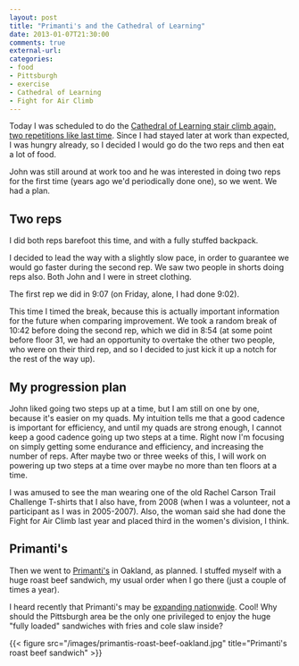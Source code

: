 ```yaml
---
layout: post
title: "Primanti's and the Cathedral of Learning"
date: 2013-01-07T21:30:00
comments: true
external-url: 
categories: 
- food
- Pittsburgh
- exercise
- Cathedral of Learning
- Fight for Air Climb
---
```

Today I was scheduled to do the [Cathedral of Learning stair climb again, two repetitions like last time](/blog/2013/01/04/i-had-no-choice-but-to-barefoot-climb-the-cathedral-of-learning/). Since I had stayed later at work than expected, I was hungry already, so I decided I would go do the two reps and then eat a lot of food.

John was still around at work too and he was interested in doing two reps for the first time (years ago we'd periodically done one), so we went. We had a plan.

<!--more-->

## Two reps

I did both reps barefoot this time, and with a fully stuffed backpack.

I decided to lead the way with a slightly slow pace, in order to guarantee we would go faster during the second rep. We saw two people in shorts doing reps also. Both John and I were in street clothing.

The first rep we did in 9:07 (on Friday, alone, I had done 9:02).

This time I timed the break, because this is actually important information for the future when comparing improvement. We took a random break of 10:42 before doing the second rep, which we did in 8:54 (at some point before floor 31, we had an opportunity to overtake the other two people, who were on their third rep, and so I decided to just kick it up a notch for the rest of the way up).

## My progression plan

John liked going two steps up at a time, but I am still on one by one, because it's easier on my quads. My intuition tells me that a good cadence is important for efficiency, and until my quads are strong enough, I cannot keep a good cadence going up two steps at a time. Right now I'm focusing on simply getting some endurance and efficiency, and increasing the number of reps. After maybe two or three weeks of this, I will work on powering up two steps at a time over maybe no more than ten floors at a time.

I was amused to see the man wearing one of the old Rachel Carson Trail Challenge T-shirts that I also have, from 2008 (when I was a volunteer, not a participant as I was in 2005-2007). Also, the woman said she had done the Fight for Air Climb last year and placed third in the women's division, I think.

## Primanti's

Then we went to [Primanti's](http://primantibros.com/) in Oakland, as planned. I stuffed myself with a huge roast beef sandwich, my usual order when I go there (just a couple of times a year).

I heard recently that Primanti's may be [expanding nationwide](http://www.wpxi.com/news/news/local/primanti-bros-receives-investment-hopes-expanding-/nTmGP/). Cool! Why should the Pittsburgh area be the only one privileged to enjoy the huge "fully loaded" sandwiches with fries and cole slaw inside?

{{< figure src="/images/primantis-roast-beef-oakland.jpg" title="Primanti's roast beef sandwich" >}}
